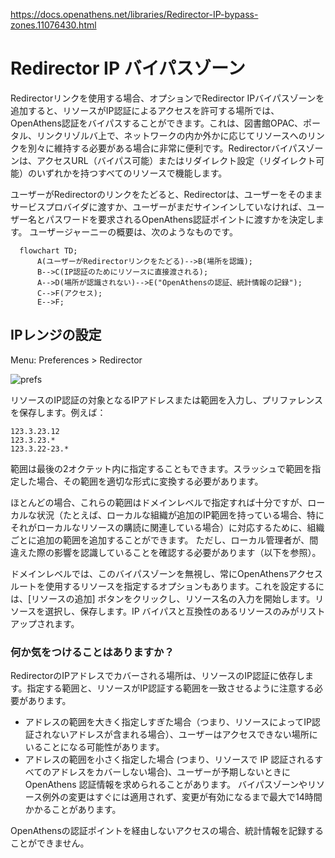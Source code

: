 https://docs.openathens.net/libraries/Redirector-IP-bypass-zones.11076430.html

# Redirector IP バイパスゾーン

Redirectorリンクを使用する場合、オプションでRedirector IPバイパスゾーンを追加すると、リソースがIP認証によるアクセスを許可する場所では、OpenAthens認証をバイパスすることができます。これは、図書館OPAC、ポータル、リンクリゾルバ上で、ネットワークの内か外かに応じてリソースへのリンクを別々に維持する必要がある場合に非常に便利です。Redirectorバイパスゾーンは、アクセスURL（バイパス可能）またはリダイレクト設定（リダイレクト可能）のいずれかを持つすべてのリソースで機能します。

ユーザーがRedirectorのリンクをたどると、Redirectorは、ユーザーをそのままサービスプロバイダに渡すか、ユーザーがまだサインインしていなければ、ユーザー名とパスワードを要求されるOpenAthens認証ポイントに渡すかを決定します。
ユーザージャーニーの概要は、次のようなものです。
 

```mermaid
  flowchart TD;
      A(ユーザーがRedirectorリンクをたどる)-->B(場所を認識);
      B-->C(IP認証のためにリソースに直接渡される);
      A-->D(場所が認識されない)-->E("OpenAthensの認証、統計情報の記録");
      C-->F(アクセス);
      E-->F;
```

## IPレンジの設定

Menu: Preferences > Redirector

![prefs](https://docs.openathens.net/libraries/11076430/Prefs.Redirector.png?inst-v=f79effe0-b2fa-4160-b4b6-3b5d44ab3470)


リソースのIP認証の対象となるIPアドレスまたは範囲を入力し、プリファレンスを保存します。例えば：

```
123.3.23.12
123.3.23.*
123.3.22-23.*
```
範囲は最後の2オクテット内に指定することもできます。スラッシュで範囲を指定した場合、その範囲を適切な形式に変換する必要があります。


ほとんどの場合、これらの範囲はドメインレベルで指定すれば十分ですが、ローカルな状況（たとえば、ローカルな組織が追加のIP範囲を持っている場合、特にそれがローカルなリソースの購読に関連している場合）に対応するために、組織ごとに追加の範囲を追加することができます。 ただし、ローカル管理者が、間違えた際の影響を認識していることを確認する必要があります（以下を参照）。

ドメインレベルでは、このバイパスゾーンを無視し、常にOpenAthensアクセスルートを使用するリソースを指定するオプションもあります。これを設定するには、[リソースの追加] ボタンをクリックし、リソース名の入力を開始します。リソースを選択し、保存します。IP バイパスと互換性のあるリソースのみがリストアップされます。

### 何か気をつけることはありますか？
RedirectorのIPアドレスでカバーされる場所は、リソースのIP認証に依存します。指定する範囲と、リソースがIP認証する範囲を一致させるように注意する必要があります。

* アドレスの範囲を大きく指定しすぎた場合（つまり、リソースによってIP認証されないアドレスが含まれる場合）、ユーザーはアクセスできない場所にいることになる可能性があります。
* アドレスの範囲を小さく指定した場合 (つまり、リソースで IP 認証されるすべてのアドレスをカバーしない場合)、ユーザーが予期しないときに OpenAthens 認証情報を求められることがあります。
バイパスゾーンやリソース例外の変更はすぐには適用されず、変更が有効になるまで最大で14時間かかることがあります。

OpenAthensの認証ポイントを経由しないアクセスの場合、統計情報を記録することができません。